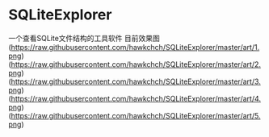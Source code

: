 # SQLiteExplorer
一个查看SQLite文件结构的工具软件
目前效果图
(https://raw.githubusercontent.com/hawkchch/SQLiteExplorer/master/art/1.png)
(https://raw.githubusercontent.com/hawkchch/SQLiteExplorer/master/art/2.png)
(https://raw.githubusercontent.com/hawkchch/SQLiteExplorer/master/art/3.png)
(https://raw.githubusercontent.com/hawkchch/SQLiteExplorer/master/art/4.png)
(https://raw.githubusercontent.com/hawkchch/SQLiteExplorer/master/art/5.png)
